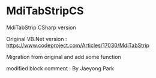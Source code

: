 # MdiTabStripCS

MdiTabStrip CSharp version

Original VB.Net version : https://www.codeproject.com/Articles/17030/MdiTabStrip

Migration from original and add some function

modified block comment : By Jaeyong Park
